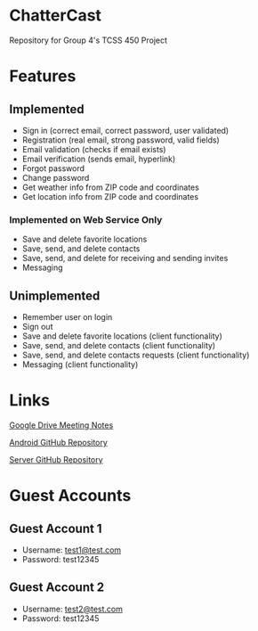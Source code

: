 # ChatterCast
Repository for Group 4's TCSS 450 Project

# Features

## Implemented

- Sign in (correct email, correct password, user validated)
- Registration (real email, strong password, valid fields)
- Email validation (checks if email exists)
- Email verification (sends email, hyperlink)
- Forgot password
- Change password
- Get weather info from ZIP code and coordinates
- Get location info from ZIP code and coordinates

### Implemented on Web Service Only

- Save and delete favorite locations
- Save, send, and delete contacts
- Save, send, and delete for receiving and sending invites
- Messaging

## Unimplemented

- Remember user on login
- Sign out
- Save and delete favorite locations (client functionality)
- Save, send, and delete contacts (client functionality)
- Save, send, and delete contacts requests (client functionality)
- Messaging (client functionality)

# Links

[Google Drive Meeting Notes](https://drive.google.com/drive/folders/1HqvRnefrsUTBHvYpXC-9HkcSOriGnwH6?usp=sharing)

[Android GitHub Repository](https://github.com/AmtojKaur/Group4_Project)

[Server GitHub Repository](https://github.com/AmtojKaur/amtojk-tcss450-labs)

# Guest Accounts

## Guest Account 1

- Username: test1@test.com 
- Password: test12345

## Guest Account 2

- Username: test2@test.com
- Password: test12345
